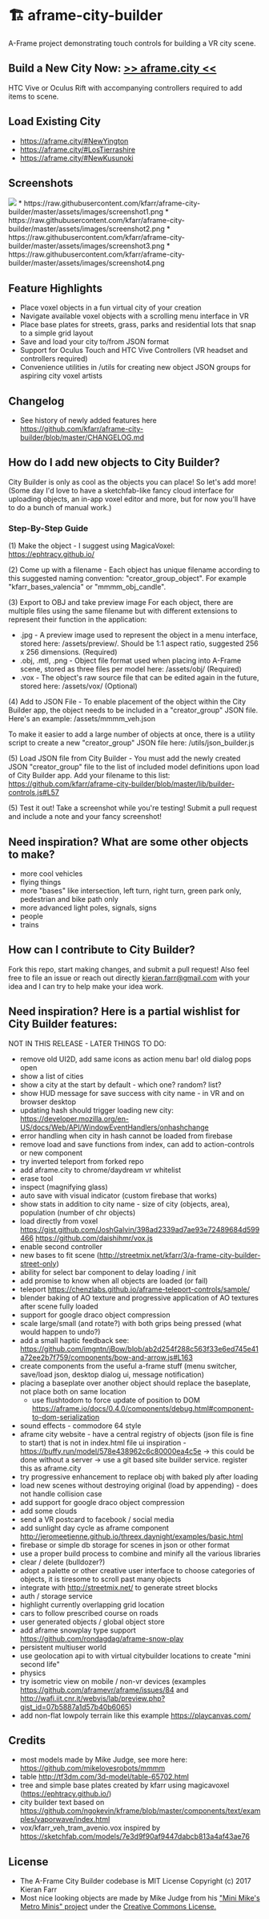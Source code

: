 # 🏗️ aframe-city-builder
A-Frame project demonstrating touch controls for building a VR city scene.

## Build a New City Now: <b><a href="https://aframe.city"> >> aframe.city << </a></b>
HTC Vive or Oculus Rift with accompanying controllers required to add items to scene.

## Load Existing City
* https://aframe.city/#NewYington
* https://aframe.city/#LosTierrashire
* https://aframe.city/#NewKusunoki

## Screenshots
<img src="./assets/images/screenshots.gif" />
* https://raw.githubusercontent.com/kfarr/aframe-city-builder/master/assets/images/screenshot1.png
* https://raw.githubusercontent.com/kfarr/aframe-city-builder/master/assets/images/screenshot2.png
* https://raw.githubusercontent.com/kfarr/aframe-city-builder/master/assets/images/screenshot3.png
* https://raw.githubusercontent.com/kfarr/aframe-city-builder/master/assets/images/screenshot4.png

## Feature Highlights
- Place voxel objects in a fun virtual city of your creation
- Navigate available voxel objects with a scrolling menu interface in VR
- Place base plates for streets, grass, parks and residential lots that snap to a simple grid layout
- Save and load your city to/from JSON format
- Support for Oculus Touch and HTC Vive Controllers (VR headset and controllers required)
- Convenience utilities in /utils for creating new object JSON groups for aspiring city voxel artists

## Changelog
- See history of newly added features here https://github.com/kfarr/aframe-city-builder/blob/master/CHANGELOG.md

## How do I add new objects to City Builder?
City Builder is only as cool as the objects you can place! So let's add more! (Some day I'd love to have a sketchfab-like fancy cloud interface for uploading objects, an in-app voxel editor and more, but for now you'll have to do a bunch of manual work.)

### Step-By-Step Guide
(1) Make the object - I suggest using MagicaVoxel: https://ephtracy.github.io/

(2) Come up with a filename - Each object has unique filename according to this suggested naming convention: "creator_group_object". For example "kfarr_bases_valencia" or "mmmm_obj_candle".

(3) Export to OBJ and take preview image
For each object, there are multiple files using the same filename but with different extensions to represent their function in the application:
* .jpg - A preview image used to represent the object in a menu interface, stored here: /assets/preview/. Should be 1:1 aspect ratio, suggested 256 x 256 dimensions. (Required)
* .obj, .mtl, .png - Object file format used when placing into A-Frame scene, stored as three files per model here: /assets/obj/ (Required)
* .vox - The object's raw source file that can be edited again in the future, stored here: /assets/vox/ (Optional)

(4) Add to JSON File - To enable placement of the object within the City Builder app, the object needs to be included in a "creator_group" JSON file. Here's an example: /assets/mmmm_veh.json

To make it easier to add a large number of objects at once, there is a utility script to create a new "creator_group" JSON file here: /utils/json_builder.js

(5) Load JSON file from City Builder - You must add the newly created JSON "creator_group" file to the list of included model definitions upon load of City Builder app. Add your filename to this list:
https://github.com/kfarr/aframe-city-builder/blob/master/lib/builder-controls.js#L57

(5) Test it out! Take a screenshot while you're testing! Submit a pull request and include a note and your fancy screenshot!

## Need inspiration? What are some other objects to make?
* more cool vehicles
* flying things
* more "bases" like intersection, left turn, right turn, green park only, pedestrian and bike path only
* more advanced light poles, signals, signs
* people
* trains

## How can I contribute to City Builder?
Fork this repo, start making changes, and submit a pull request! Also feel free to file an issue or reach out directly kieran.farr@gmail.com with your idea and I can try to help make your idea work.

## Need inspiration? Here is a partial wishlist for City Builder features:
NOT IN THIS RELEASE - LATER THINGS TO DO:
- remove old UI2D, add same icons as action menu bar! old dialog pops open
- show a list of cities
- show a city at the start by default - which one? random? list?
- show HUD message for save success with city name - in VR and on browser desktop
- updating hash should trigger loading new city: https://developer.mozilla.org/en-US/docs/Web/API/WindowEventHandlers/onhashchange
- error handling when city in hash cannot be loaded from firebase
- remove load and save functions from index, can add to action-controls or new component
- try inverted teleport from forked repo
- add aframe.city to chrome/daydream vr whitelist
- erase tool
- inspect (magnifying glass)
- auto save with visual indicator (custom firebase that works)
- show stats in addition to city name - size of city (objects, area), population (number of chr objects)
- load directly from voxel https://gist.github.com/JoshGalvin/398ad2339ad7ae93e72489684d599466 https://github.com/daishihmr/vox.js
- enable second controller
- new bases to fit scene (http://streetmix.net/kfarr/3/a-frame-city-builder-street-only)
- ability for select bar component to delay loading / init
- add promise to know when all objects are loaded (or fail)
- teleport https://chenzlabs.github.io/aframe-teleport-controls/sample/
- blender baking of AO texture and progressive application of AO textures after scene fully loaded
- support for google draco object compression
- scale large/small (and rotate?) with both grips being pressed (what would happen to undo?)
- add a small haptic feedback see: https://github.com/imgntn/jBow/blob/ab2d254f288c563f33e6ed745e41a72ee2b7f759/components/bow-and-arrow.js#L163
- create components from the useful a-frame stuff (menu switcher, save/load json, desktop dialog ui, message notification)
- placing a baseplate over another object should replace the baseplate, not place both on same location
  - use flushtodom to force update of position to DOM https://aframe.io/docs/0.4.0/components/debug.html#component-to-dom-serialization
- sound effects - commodore 64 style
- aframe city website - have a central registry of objects (json file is fine to start) that is not in index.html file ui inspiration - https://buffy.run/model/578e438962c6c80000ea4c5e -> this could be done without a server -> use a git based site builder service. register this as aframe.city
- try progressive enhancement to replace obj with baked ply after loading
- load new scenes without destroying original (load by appending) - does not handle collision case
- add support for google draco object compression
- add some clouds
- send a VR postcard to facebook / social media
- add sunlight day cycle as aframe component http://jeromeetienne.github.io/threex.daynight/examples/basic.html
- firebase or simple db storage for scenes in json or other format
- use a proper build process to combine and minify all the various libraries
- clear / delete (bulldozer?)
- adopt a palette or other creative user interface to choose categories of objects, it is tiresome to scroll past many objects
- integrate with http://streetmix.net/ to generate street blocks
- auth / storage service
- highlight currently overlapping grid location
- cars to follow prescribed course on roads
- user generated objects / global object store
- add aframe snowplay type support https://github.com/rondagdag/aframe-snow-play
- persistent multiuser world
- use geolocation api to with virtual citybuilder locations to create "mini second life"
- physics
- try isometric view on mobile / non-vr devices (examples https://github.com/aframevr/aframe/issues/84 and http://wafi.iit.cnr.it/webvis/lab/preview.php?gist_id=07b5887a1d57b40b6065)
- add non-flat lowpoly terrain like this example https://playcanvas.com/

## Credits
* most models made by Mike Judge, see more here: https://github.com/mikelovesrobots/mmmm
* table http://tf3dm.com/3d-model/table-65702.html
* tree and simple base plates created by kfarr using magicavoxel (https://ephtracy.github.io/)
* city builder text based on https://github.com/ngokevin/kframe/blob/master/components/text/examples/vaporwave/index.html
* vox/kfarr_veh_tram_avenio.vox inspired by https://sketchfab.com/models/7e3d9f90af9447dabcb813a4af43ae76

## License
* The A-Frame City Builder codebase is MIT License Copyright (c) 2017 Kieran Farr
* Most nice looking objects are made by Mike Judge from his <a href="https://github.com/mikelovesrobots/mmmm">"Mini Mike's Metro Minis" project</a> under the <a href="https://github.com/mikelovesrobots/mmmm/blob/master/LICENSE">Creative Commons License.</a>

